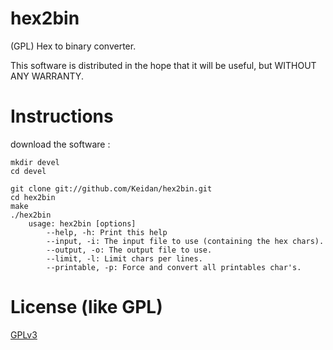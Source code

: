 hex2bin
===

(GPL) Hex to binary converter.

This software is distributed in the hope that it will be useful, but WITHOUT ANY WARRANTY.

Instructions
============


download the software :

	mkdir devel
	cd devel
	
	git clone git://github.com/Keidan/hex2bin.git
	cd hex2bin
	make
	./hex2bin 
		usage: hex2bin [options]
			--help, -h: Print this help
			--input, -i: The input file to use (containing the hex chars).
			--output, -o: The output file to use.
			--limit, -l: Limit chars per lines.
  			--printable, -p: Force and convert all printables char's.

License (like GPL)
==================
[GPLv3](./LICENSE)
